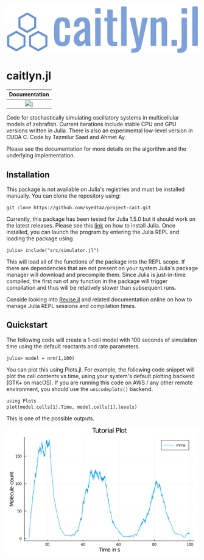 <div align="center"><img src='logo.png' alt='Cait.jl Logo'></img></div>

# caitlyn.jl

| **Documentation** |
|:---:|
|[![][docs-stable-img]][docs-stable-url]] |

Code for stochastically simulating oscillatory systems in multicellular models of zebrafish. Current iterations include stable CPU and GPU versions written in Julia. There is also an experimental low-level version in CUDA C. Code by Tazmilur Saad and Ahmet Ay.

Please see the documentation for more details on the algorithm and the underlying implementation.

## Installation 

This package is not available on Julia's registries and must be installed manually. You can clone the repository using:

```
git clone https://github.com/syedtaz/project-cait.git
```

Currently, this package has been tested for Julia 1.5.0 but it should work on the latest releases. Please see this [link](https://github.com/syedtaz/project-cait.git) on how to install Julia. Once installed, you can launch the program by entering the Julia REPL and loading the package using

```
julia> include("src/simulator.jl")
```

This will load all of the functions of the package into the REPL scope. If there are dependencies that are not present on your system Julia's package manager will download and precompile them. Since Julia is just-in-time compiled, the first run of any function in the package will trigger compilation and thus will be relatively slower than subsequent runs.

Conside looking into [Revise.jl](https://github.com/timholy/Revise.jl) and related documentation online on how to manage Julia REPL sessions and compilation times.

## Quickstart

The following code will create a 1-cell model with 100 seconds of simulation time using the default reactants and rate parameters.

```
julia> model = nrm(1,100)
```

You can plot this using Plots.jl. For example, the following code snippet will plot the cell contents vs time, using your system's default plotting backend (GTK+ on macOS). If you are running this code on AWS / any other remote environment, you should use the `unicodeplots()` backend.

```
using Plots
plot(model.cells[1].Time, model.cells[1].levels)
```

This is one of the possible outputs.

<img src='example.png' alt='Example output'>

[docs-stable-img]: https://img.shields.io/badge/docs-stable-blue.svg
[docs-stable-url]: https://syedtaz.github.io/caitlyn-jl/docs/
